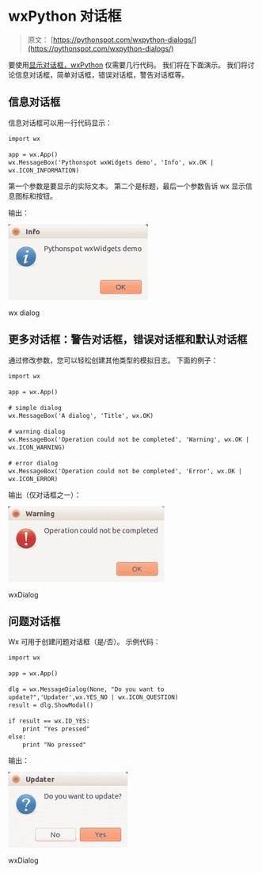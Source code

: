 # wxPython 对话框

> 原文： [https://pythonspot.com/wxpython-dialogs/](https://pythonspot.com/wxpython-dialogs/)

要使用[显示对话框，wxPython](https://pythonspot.com/wx/) 仅需要几行代码。 我们将在下面演示。 我们将讨论信息对话框，简单对话框，错误对话框，警告对话框等。

## 信息对话框

信息对话框可以用一行代码显示：

```
import wx

app = wx.App()
wx.MessageBox('Pythonspot wxWidgets demo', 'Info', wx.OK | wx.ICON_INFORMATION)

```

第一个参数是要显示的实际文本。 第二个是标题，最后一个参数告诉 wx 显示信息图标和按钮。

输出：

![wx dialog](img/060aff2419f3f914c11c28c7e8aad94d.jpg)

wx dialog

## 更多对话框：警告对话框，错误对话框和默认对话框

通过修改参数，您可以轻松创建其他类型的模拟日志。 下面的例子：

```
import wx

app = wx.App()

# simple dialog
wx.MessageBox('A dialog', 'Title', wx.OK)

# warning dialog
wx.MessageBox('Operation could not be completed', 'Warning', wx.OK | wx.ICON_WARNING)

# error dialog
wx.MessageBox('Operation could not be completed', 'Error', wx.OK | wx.ICON_ERROR)

```

输出（仅对话框之一）：

![wxDialog](img/ff4ca6bf3d6ff81f610c0b9de5338c3f.jpg)

wxDialog

## 问题对话框

Wx 可用于创建问题对话框（是/否）。 示例代码：

```
import wx

app = wx.App()

dlg = wx.MessageDialog(None, "Do you want to update?",'Updater',wx.YES_NO | wx.ICON_QUESTION)
result = dlg.ShowModal()

if result == wx.ID_YES:
    print "Yes pressed"
else:
    print "No pressed"

```

输出：

![wxDialog](img/7874a6d1f9758b18ee1ef3d3e4f58334.jpg)

wxDialog